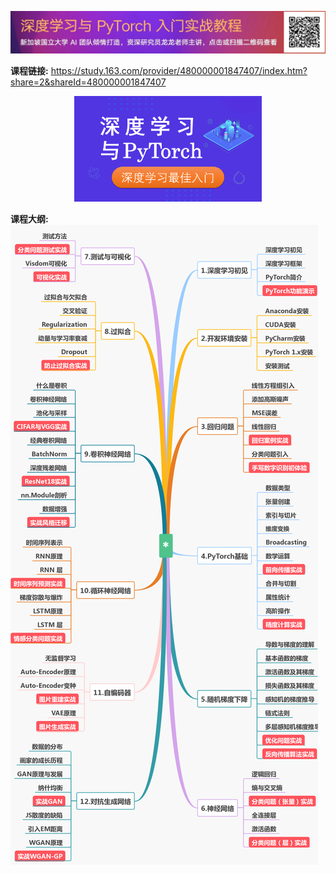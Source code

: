 ![](res/ad_banner.png)

**课程链接:** https://study.163.com/provider/480000001847407/index.htm?share=2&shareId=480000001847407

<p align="center">
  <img width="300"  src="res/cover.png">
</p> 
 
**课程大纲:**
![课程介绍](res/outline.png)





